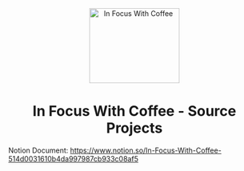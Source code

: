 <div align="center">
  
<img src="https://user-images.githubusercontent.com/9125404/87865827-1d0a4380-c950-11ea-8d66-aafbad81fbe3.png" width=180px height=150px alt="In Focus With Coffee" />

# In Focus With Coffee - Source Projects

</div>

Notion Document: <https://www.notion.so/In-Focus-With-Coffee-514d0031610b4da997987cb933c08af5>
